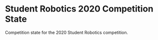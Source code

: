 # Student Robotics 2020 Competition State

Competition state for the 2020 Student Robotics competition.
